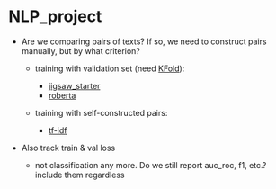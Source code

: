 # NLP_project
- Are we comparing pairs of texts? If so, we need to construct pairs manually, but by what criterion?
    - training with validation set (need [KFold](https://scikit-learn.org/stable/modules/generated/sklearn.model_selection.StratifiedKFold.html)): 
        - [jigsaw_starter](https://www.kaggle.com/code/debarshichanda/pytorch-w-b-jigsaw-starter/notebook)
        - [roberta](https://www.kaggle.com/code/manabendrarout/pytorch-roberta-ranking-baseline-jrstc-train)
    
    - training with self-constructed pairs: 
        - [tf-idf](https://www.kaggle.com/code/kishalmandal/most-detailed-eda-tf-idf-and-logistic-reg/notebook)
        
- Also track train & val loss
    - not classification any more. Do we still report auc_roc, f1, etc.? include them regardless
